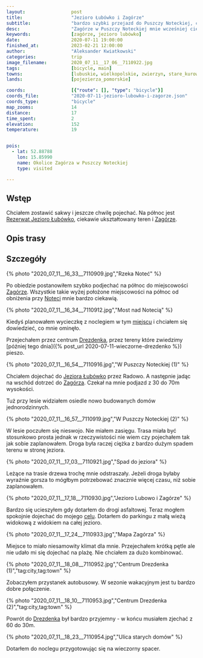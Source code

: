 ```yaml
---
layout:                 post
title:                  "Jezioro Łubówko i Zagórze"
subtitle:               "bardzo szybki przejazd do Puszczy Noteckiej, ciężki szlak i brak zasięgu"
desc:                   "Zagórze w Puszczy Noteckiej mnie wcześniej ciekawiło. Chciałem nawet tutaj nocleg kiedyś wynająć. Akurat miałem chwilę i postanowiłem podjechać."
keywords:               [zagórze, jezioro lubówko]
date:                   2020-07-11 19:00:00
finished_at:            2023-02-21 12:00:00
author:                 "Aleksander Kwiatkowski"
categories:             trip
image_filename:         2020_07_11__17_06__7110922.jpg
tags:                   [bicycle, main]
towns:                  [lubuskie, wielkopolskie, zwierzyn, stare_kurowo, drezdenko, drawsko, wielen]
lands:                  [pojezierza_pomorskie]

coords:                 [{"route": [], "type": "bicycle"}]
coords_file:            "2020-07-11-jezioro-lubowko-i-zagorze.json"
coords_type:            "bicycle"
map_zooms:              14
distance:               17
time_spent:             2
elevation:              152
temperature:            19


pois:
  - lat: 52.88788
    lon: 15.85990
    name: Okolice Zagórza w Puszczy Noteckiej
    type: visited

---
```


[wiki-jezioro-lubowko]: https://pl.wikipedia.org/wiki/Rezerwat_przyrody_Jezioro_%C5%81ub%C3%B3wko
[wiki-zagorze]: https://pl.wikipedia.org/wiki/Zag%C3%B3rze_(powiat_strzelecko-drezdenecki)
[wiki-notec]: https://pl.wikipedia.org/wiki/Note%C4%87
[wiki-drezdenko]: https://pl.wikipedia.org/wiki/Drezdenko

## Wstęp

Chciałem zostawić sakwy i jeszcze chwilę pojechać. Na północ jest
[Rezerwat Jezioro Łubówko][wiki-jezioro-lubowko],
ciekawie ukształtowany teren i [Zagórze][wiki-zagorze].


## Opis trasy

<div class="strava-embed-placeholder" data-embed-type="activity" data-embed-id="3753188720"></div><script src="https://strava-embeds.com/embed.js"></script>

## Szczegóły

{% photo "2020_07_11__16_33__7110909.jpg","Rzeka Noteć" %}

Po obiedzie postanowiłem szybko podjechać na północ do miejscowości [Zagórze][wiki-zagorze].
Wszystkie takie wyżej położone miejscowości na północ
od obniżenia przy [Noteci][wiki-notec] mnie bardzo ciekawią.

{% photo "2020_07_11__16_34__7110912.jpg","Most nad Notecią" %}

Kiedyś planowałem wycieczkę z noclegiem w tym [miejscu][wiki-zagorze] i chciałem
się dowiedzieć, co mnie ominęło.

Przejechałem przez centrum [Drezdenka][wiki-drezdenko], przez tereny które
zwiedzimy [później tego dnia]({% post_url 2020-07-11-wieczorne-drezdenko %}) pieszo.

{% photo "2020_07_11__16_54__7110916.jpg","W Puszczy Noteckiej (1)" %}

Chciałem dojechać do [Jeziora Łubówko][wiki-jezioro-lubowko] przez
Radowo. A następnie jadąc na wschód
dotrzeć do [Zagórza][wiki-zagorze]. Czekał na mnie podjazd z 30 do 70m wysokości.

Tuż przy lesie widziałem osiedle nowo budowanych domów jednorodzinnych.

{% photo "2020_07_11__16_57__7110919.jpg","W Puszczy Noteckiej (2)" %}

W lesie poczułem się nieswojo. Nie miałem zasięgu. Trasa miała być stosunkowo
prosta jednak w rzeczywistości nie wiem czy pojechałem tak jak
sobie zaplanowałem. Droga była
raczej ciężka z bardzo dużym spadem terenu w stronę jeziora.

{% photo "2020_07_11__17_03__7110921.jpg","Spad do jeziora" %}

Leżące na trasie drzewa trochę mnie odstraszały. Jeżeli droga byłaby wyraźnie gorsza
to mógłbym potrzebować znacznie więcej czasu, niż sobie zaplanowałem.

{% photo "2020_07_11__17_18__7110930.jpg","Jezioro Lubowo i Zagórze" %}

Bardzo się ucieszyłem gdy dotarłem do drogi asfaltowej. Teraz mogłem spokojnie
dojechać do mojego [celu][wiki-zagorze]. Dotarłem do parkingu z małą wieżą widokową z
widokiem na całej jezioro.

{% photo "2020_07_11__17_24__7110933.jpg","Mapa Zagórza" %}

Miejsce to miało niesamowity klimat dla mnie. Przejechałem krótką pętle ale
nie udało mi się dojechać na plażę. Nie chciałem za dużo kombinować.

{% photo "2020_07_11__18_08__7110952.jpg","Centrum Drezdenka (1)","tag:city,tag:town" %}

Zobaczyłem przystanek autobusowy. W sezonie wakacyjnym jest tu bardzo dobre
połączenie.

{% photo "2020_07_11__18_10__7110953.jpg","Centrum Drezdenka (2)","tag:city,tag:town" %}

Powrót do [Drezdenka][wiki-drezdenko] był bardzo przyjemny - w końcu musiałem
zjechać z 60 do 30m.

{% photo "2020_07_11__18_23__7110954.jpg","Ulica starych domów" %}

Dotarłem do noclegu przygotowując się na wieczorny spacer.
